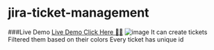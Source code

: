 # jira-ticket-management

###Live Demo
[Live Demo Click Here 🚀🚀](https://mohit-kek.github.io/jira-ticket-management/)
![image](https://user-images.githubusercontent.com/101042725/156919673-671456c3-3e4d-4f0c-a812-88c91ef9dc06.png)
It can create tickets
Filtered them based on their colors
Every ticket has unique id

